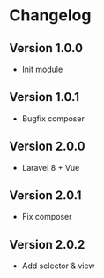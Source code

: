 # Changelog

## Version 1.0.0
- Init module

## Version 1.0.1
- Bugfix composer

## Version 2.0.0
- Laravel 8 + Vue

## Version 2.0.1
- Fix composer

## Version 2.0.2
- Add selector & view